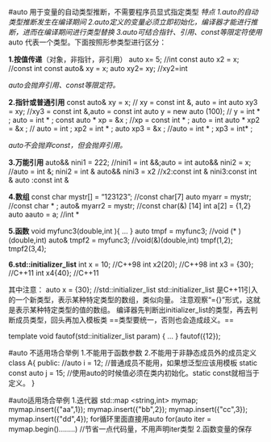 #auto
用于变量的自动类型推断，不需要程序员显式指定类型
*特点
1.auto的自动类型推断发生在编译期间
2.auto定义的变量必须立即初始化，编译器才能进行推断，进而在编译期间进行类型替换
3.auto可结合指针、引用、const等限定符使用*
auto 代表一个类型。下面按照形参类型进行区分：

**1.按值传递**（对象，非指针，非引用）
auto x= 5;       //int
const auto x2 = x;         //const int
const auto& xy = x;
auto xy2= xy;        //xy2=int

*auto会抛弃引用、const等限定符。*

**2.指针或普通引用**
const auto& xy = x;        // xy = const int &, auto = int
auto xy3 = xy;                //xy3  = const int &,auto = const int
auto y = new auto (100);          // y = int * ; auto = int * ;
const auto * xp = &x ;           //xp = const int * ; auto = int
auto * xp2 = &x ;     // auto = int ; xp2 = int * ;
auto xp3 = &x ;     //auto = int *  ; xp3 = int* ;

*auto不会抛弃const，但会抛弃引用。*

**3.万能引用**
auto&& nini1 = 222;          //nini1 = int &&;auto = int
auto&& nini2 = x;              //auto  = int &;   nini2 = int &
auto&& nini3 = x2             //x2:const int &         nini3:const int & auto :const int  &

**4.数组**
const char mystr[] = “123123”;         //const char[7]
auto myarr = mystr;                          //const char * ;
auto& myarr2 = mystr;                     //const char(&) [14]
int a[2] = {1,2}
auto aauto = a;                                //int * 

**5.函数**
void myfunc3(double,int ){  ...  }
auto tmpf = myfunc3;           //void (* )(double,int)
auto& tmpf2 = myfunc3;        //void(&)(double,int)
tmpf(1,2); tmpf2(3,4);

**6.std::initializer_list** 
int x = 10;              //C++98
int x2(20);              //C++98
int x3 = {30};         //C++11
int x4{40};             //C++11

其中注意：
auto x = {30};      //std::initializer_list<int>
std::initializer_list      是C++11引入的一个新类型，表示某种特定类型的数组，类似向量。
注意观察“={}”形式，这就是表示某种特定类型的值的数组。
编译器先判断出initializer_list的类型，再去判断成员类型，回头再加入模板类
==类型要统一，否则也会造成歧义。==

template <typename T>
void fautof(std::initializer_list<T> param) {   ...   }
	fautof({12});

#auto 不适用场合举例
1.不能用于函数参数
2.不能用于非静态成员外的成员定义
class A{
public:
	//auto i = 12;            //普通成员不能用，如果想泛型应该用模板
	static const auto j = 15;       //使用auto的时候值必须在类内初始化。static const就相当于定义。
}

#auto适用场合举例
1.迭代器
std::map <string,int> mymap;
mymap.insert({"aa",1});
mymap.insert({"bb",2});
mymap.insert({"cc",3});
mymap.insert({"dd",4});
for循环里面直接用auto
for(auto iter = mymap.begin()........)    //节省一点代码量，不用声明iter类型
2.函数变量的保存